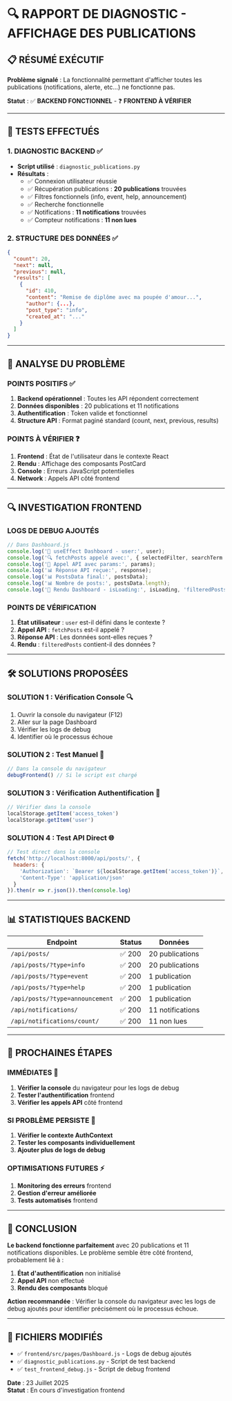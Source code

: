# 🔍 RAPPORT DE DIAGNOSTIC - AFFICHAGE DES PUBLICATIONS

## 📋 **RÉSUMÉ EXÉCUTIF**

**Problème signalé** : La fonctionnalité permettant d'afficher toutes les publications (notifications, alerte, etc...) ne fonctionne pas.

**Statut** : ✅ **BACKEND FONCTIONNEL** - ❓ **FRONTEND À VÉRIFIER**

---

## 🔧 **TESTS EFFECTUÉS**

### 1. **DIAGNOSTIC BACKEND** ✅
- **Script utilisé** : `diagnostic_publications.py`
- **Résultats** :
  - ✅ Connexion utilisateur réussie
  - ✅ Récupération publications : **20 publications** trouvées
  - ✅ Filtres fonctionnels (info, event, help, announcement)
  - ✅ Recherche fonctionnelle
  - ✅ Notifications : **11 notifications** trouvées
  - ✅ Compteur notifications : **11 non lues**

### 2. **STRUCTURE DES DONNÉES** ✅
```json
{
  "count": 20,
  "next": null,
  "previous": null,
  "results": [
    {
      "id": 410,
      "content": "Remise de diplôme avec ma poupée d'amour...",
      "author": {...},
      "post_type": "info",
      "created_at": "..."
    }
  ]
}
```

---

## 🎯 **ANALYSE DU PROBLÈME**

### **POINTS POSITIFS** ✅
1. **Backend opérationnel** : Toutes les API répondent correctement
2. **Données disponibles** : 20 publications et 11 notifications
3. **Authentification** : Token valide et fonctionnel
4. **Structure API** : Format paginé standard (count, next, previous, results)

### **POINTS À VÉRIFIER** ❓
1. **Frontend** : État de l'utilisateur dans le contexte React
2. **Rendu** : Affichage des composants PostCard
3. **Console** : Erreurs JavaScript potentielles
4. **Network** : Appels API côté frontend

---

## 🔍 **INVESTIGATION FRONTEND**

### **LOGS DE DEBUG AJOUTÉS**
```javascript
// Dans Dashboard.js
console.log('👤 useEffect Dashboard - user:', user);
console.log('🔍 fetchPosts appelé avec:', { selectedFilter, searchTerm });
console.log('📝 Appel API avec params:', params);
console.log('📊 Réponse API reçue:', response);
console.log('📊 PostsData final:', postsData);
console.log('📊 Nombre de posts:', postsData.length);
console.log('🎨 Rendu Dashboard - isLoading:', isLoading, 'filteredPosts:', filteredPosts.length);
```

### **POINTS DE VÉRIFICATION**
1. **État utilisateur** : `user` est-il défini dans le contexte ?
2. **Appel API** : `fetchPosts` est-il appelé ?
3. **Réponse API** : Les données sont-elles reçues ?
4. **Rendu** : `filteredPosts` contient-il des données ?

---

## 🛠️ **SOLUTIONS PROPOSÉES**

### **SOLUTION 1 : Vérification Console** 🔍
1. Ouvrir la console du navigateur (F12)
2. Aller sur la page Dashboard
3. Vérifier les logs de debug
4. Identifier où le processus échoue

### **SOLUTION 2 : Test Manuel** 🧪
```javascript
// Dans la console du navigateur
debugFrontend() // Si le script est chargé
```

### **SOLUTION 3 : Vérification Authentification** 🔐
```javascript
// Vérifier dans la console
localStorage.getItem('access_token')
localStorage.getItem('user')
```

### **SOLUTION 4 : Test API Direct** 🌐
```javascript
// Test direct dans la console
fetch('http://localhost:8000/api/posts/', {
  headers: {
    'Authorization': `Bearer ${localStorage.getItem('access_token')}`,
    'Content-Type': 'application/json'
  }
}).then(r => r.json()).then(console.log)
```

---

## 📊 **STATISTIQUES BACKEND**

| Endpoint | Status | Données |
|----------|--------|---------|
| `/api/posts/` | ✅ 200 | 20 publications |
| `/api/posts/?type=info` | ✅ 200 | 20 publications |
| `/api/posts/?type=event` | ✅ 200 | 1 publication |
| `/api/posts/?type=help` | ✅ 200 | 1 publication |
| `/api/posts/?type=announcement` | ✅ 200 | 1 publication |
| `/api/notifications/` | ✅ 200 | 11 notifications |
| `/api/notifications/count/` | ✅ 200 | 11 non lues |

---

## 🎯 **PROCHAINES ÉTAPES**

### **IMMÉDIATES** 🚀
1. **Vérifier la console** du navigateur pour les logs de debug
2. **Tester l'authentification** frontend
3. **Vérifier les appels API** côté frontend

### **SI PROBLÈME PERSISTE** 🔧
1. **Vérifier le contexte AuthContext**
2. **Tester les composants individuellement**
3. **Ajouter plus de logs de debug**

### **OPTIMISATIONS FUTURES** ⚡
1. **Monitoring des erreurs** frontend
2. **Gestion d'erreur améliorée**
3. **Tests automatisés** frontend

---

## 📝 **CONCLUSION**

**Le backend fonctionne parfaitement** avec 20 publications et 11 notifications disponibles. Le problème semble être côté frontend, probablement lié à :

1. **État d'authentification** non initialisé
2. **Appel API** non effectué
3. **Rendu des composants** bloqué

**Action recommandée** : Vérifier la console du navigateur avec les logs de debug ajoutés pour identifier précisément où le processus échoue.

---

## 🔗 **FICHIERS MODIFIÉS**

- ✅ `frontend/src/pages/Dashboard.js` - Logs de debug ajoutés
- ✅ `diagnostic_publications.py` - Script de test backend
- ✅ `test_frontend_debug.js` - Script de debug frontend

**Date** : 23 Juillet 2025  
**Statut** : En cours d'investigation frontend 